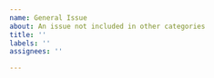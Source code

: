```yaml
---
name: General Issue
about: An issue not included in other categories
title: ''
labels: ''
assignees: ''

---
```




